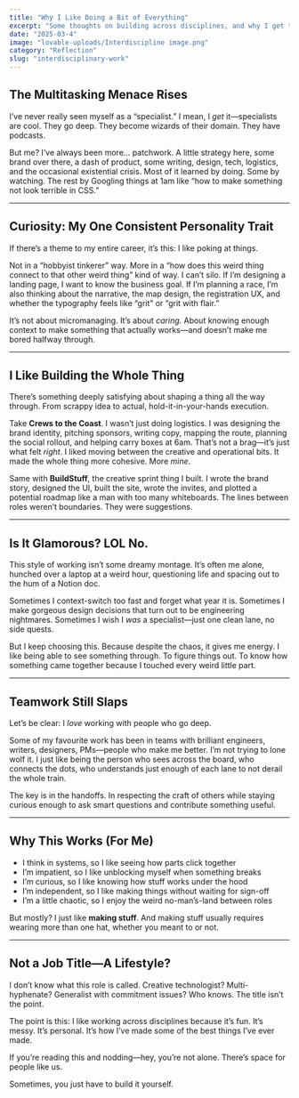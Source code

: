 ```yaml
---
title: "Why I Like Doing a Bit of Everything"
excerpt: "Some thoughts on building across disciplines, and why I get the most energy from seeing how all the parts fit together."
date: "2025-03-4"
image: "lovable-uploads/Interdiscipline image.png"
category: "Reflection"
slug: "interdisciplinary-work"
---
```



## The Multitasking Menace Rises

I’ve never really seen myself as a “specialist.” I mean, I *get* it—specialists are cool. They go deep. They become wizards of their domain. They have podcasts.

But me? I’ve always been more... patchwork. A little strategy here, some brand over there, a dash of product, some writing, design, tech, logistics, and the occasional existential crisis. Most of it learned by doing. Some by watching. The rest by Googling things at 1am like “how to make something not look terrible in CSS.”

---

## Curiosity: My One Consistent Personality Trait

If there’s a theme to my entire career, it’s this: I like poking at things.

Not in a “hobbyist tinkerer” way. More in a “how does this weird thing connect to that other weird thing” kind of way. I can’t silo. If I’m designing a landing page, I want to know the business goal. If I’m planning a race, I’m also thinking about the narrative, the map design, the registration UX, and whether the typography feels like “grit” or “grit with flair.”

It’s not about micromanaging. It’s about *caring.* About knowing enough context to make something that actually works—and doesn’t make me bored halfway through.

---

## I Like Building the Whole Thing

There’s something deeply satisfying about shaping a thing all the way through. From scrappy idea to actual, hold-it-in-your-hands execution.

Take **Crews to the Coast**. I wasn’t just doing logistics. I was designing the brand identity, pitching sponsors, writing copy, mapping the route, planning the social rollout, and helping carry boxes at 6am. That’s not a brag—it’s just what felt *right*. I liked moving between the creative and operational bits. It made the whole thing more cohesive. More *mine*.

Same with **BuildStuff**, the creative sprint thing I built. I wrote the brand story, designed the UI, built the site, wrote the invites, and plotted a potential roadmap like a man with too many whiteboards. The lines between roles weren’t boundaries. They were suggestions.

---

## Is It Glamorous? LOL No.

This style of working isn’t some dreamy montage. It’s often me alone, hunched over a laptop at a weird hour, questioning life and spacing out to the hum of a Notion doc.

Sometimes I context-switch too fast and forget what year it is. Sometimes I make gorgeous design decisions that turn out to be engineering nightmares. Sometimes I wish I *was* a specialist—just one clean lane, no side quests.

But I keep choosing this. Because despite the chaos, it gives me energy. I like being able to see something through. To figure things out. To know how something came together because I touched every weird little part.

---

## Teamwork Still Slaps

Let’s be clear: I *love* working with people who go deep.

Some of my favourite work has been in teams with brilliant engineers, writers, designers, PMs—people who make me better. I’m not trying to lone wolf it. I just like being the person who sees across the board, who connects the dots, who understands just enough of each lane to not derail the whole train.

The key is in the handoffs. In respecting the craft of others while staying curious enough to ask smart questions and contribute something useful.

---

## Why This Works (For Me)

- I think in systems, so I like seeing how parts click together  
- I’m impatient, so I like unblocking myself when something breaks  
- I’m curious, so I like knowing how stuff works under the hood  
- I’m independent, so I like making things without waiting for sign-off  
- I’m a little chaotic, so I enjoy the weird no-man’s-land between roles  

But mostly? I just like **making stuff**. And making stuff usually requires wearing more than one hat, whether you meant to or not.

---

## Not a Job Title—A Lifestyle?

I don’t know what this role is called. Creative technologist? Multi-hyphenate? Generalist with commitment issues? Who knows. The title isn’t the point.

The point is this: I like working across disciplines because it’s fun. It’s messy. It’s personal. It’s how I’ve made some of the best things I’ve ever made.

If you’re reading this and nodding—hey, you’re not alone. There’s space for people like us.

Sometimes, you just have to build it yourself.